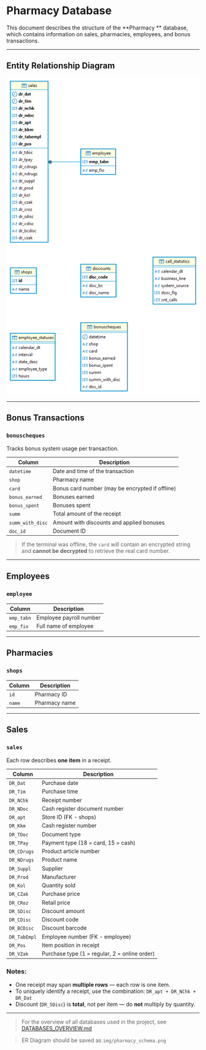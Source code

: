 #  Pharmacy Database

This document describes the structure of the **Pharmacy ** database, which contains information on sales, pharmacies, employees, and bonus transactions.

---

##  Entity Relationship Diagram

![Apteka ER Diagram](../img/pharmacy_schema.png)

---

##  Bonus Transactions

### `bonuscheques`

Tracks bonus system usage per transaction.

| Column           | Description                                                                 |
|------------------|-----------------------------------------------------------------------------|
| `datetime`       | Date and time of the transaction                                            |
| `shop`           | Pharmacy name                                                               |
| `card`           | Bonus card number (may be encrypted if offline)                            |
| `bonus_earned`   | Bonuses earned                                                              |
| `bonus_spent`    | Bonuses spent                                                               |
| `summ`           | Total amount of the receipt                                                 |
| `summ_with_disc` | Amount with discounts and applied bonuses                                   |
| `doc_id`         | Document ID                                                                 |

>  If the terminal was offline, the `card` will contain an encrypted string and **cannot be decrypted** to retrieve the real card number.

---

##  Employees

### `employee`

| Column     | Description               |
|------------|---------------------------|
| `emp_tabn` | Employee payroll number   |
| `emp_fio`  | Full name of employee     |

---

##  Pharmacies

### `shops`

| Column | Description        |
|--------|--------------------|
| `id`   | Pharmacy ID        |
| `name` | Pharmacy name      |

---

##  Sales

### `sales`

Each row describes **one item** in a receipt.

| Column        | Description                                                      |
|---------------|------------------------------------------------------------------|
| `DR_Dat`      | Purchase date                                                    |
| `DR_Tim`      | Purchase time                                                    |
| `DR_NChk`     | Receipt number                                                   |
| `DR_NDoc`     | Cash register document number                                    |
| `DR_apt`      | Store ID (FK - shops)                                            |
| `DR_Kkm`      | Cash register number                                             |
| `DR_TDoc`     | Document type                                                    |
| `DR_TPay`     | Payment type (18 = card, 15 = cash)                              |
| `DR_CDrugs`   | Product article number                                           |
| `DR_NDrugs`   | Product name                                                     |
| `DR_Suppl`    | Supplier                                                         |
| `DR_Prod`     | Manufacturer                                                     |
| `DR_Kol`      | Quantity sold                                                    |
| `DR_CZak`     | Purchase price                                                   |
| `DR_CRoz`     | Retail price                                                     |
| `DR_SDisc`    | Discount amount                                                  |
| `DR_CDisc`    | Discount code                                                    |
| `DR_BCDisc`   | Discount barcode                                                 |
| `DR_TabEmpl`  | Employee number (FK - employee)                                  |
| `DR_Pos`      | Item position in receipt                                         |
| `DR_VZak`     | Purchase type (1 = regular, 2 = online order)                    |

###  Notes:

- One receipt may span **multiple rows** — each row is one item.
- To uniquely identify a receipt, use the combination: `DR_apt + DR_NChk + DR_Dat`
- Discount (`DR_SDisc`) is **total**, not per item — do **not** multiply by quantity.

---

>  For the overview of all databases used in the project, see [DATABASES_OVERVIEW.md](../DATABASES_OVERVIEW.md)

>  ER Diagram should be saved as `img/pharmacy_schema.png`
